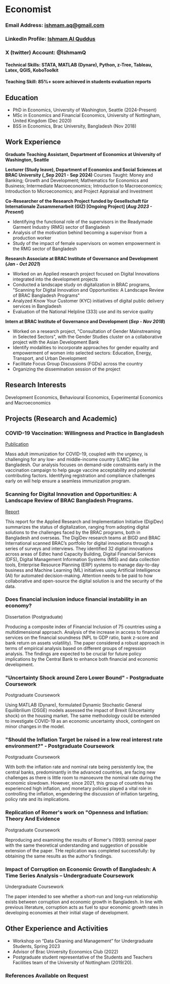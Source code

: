 # Economist
### Email Address: ishmam.aq@gmail.com 
### LinkedIn Profile: [Ishmam Al Quddus](https://linkedin.com/in/ishmamalquddus)
### X (twitter) Account: @IshmamQ
#### Technical Skills: STATA, MATLAB (Dynare), Python, z-Tree, Tableau, Latex, QGIS, KoboToolkit

#### Teaching Skill: 85%+ score achieved in students evaluation reports 

## Education
- PhD in Economics, University of Washington, Seattle (2024-Present)
- MSc in Economics and Financial Economics, University of Nottingham, United Kingdom (Dec 2020)								       		
- BSS in Economics, Brac University, Bangladesh (Nov 2018)	 			        		

## Work Experience

**Graduate Teaching Assistant, Department of Economics at University of Washington, Seattle**

**Lecturer (Study leave), Department of Economics and Social Sciences at BRAC University (_Sep 2021 - Sep 2024)**
Courses Taught: Money and Banking; Growth and Development; Mathematics for Economics and Business; Intermediate Macroeconomics; Introduction to Macroeconomics; Introduction to Microeconomics; and Project Appraisal and Investment

**Co-Researcher of the Research Project funded by Gesellschaft für Internationale Zusammenarbeit (GIZ) [Ongoing Project] (_Aug 2023 - Present_)**
- Identifying the functional role of the supervisors in the Readymade Garment Industry (RMG) sector of Bangladesh
- Analysis of the motivation behind becoming a supervisor from a production worker
- Study of the impact of female supervisors on women empowerment in the RMG sector of Bangladesh

**Research Associate at BRAC Institute of Governance and Development (_Jan - Oct 2021_)**
- Worked on an Applied research project focused on Digital Innovations integrated into the development projects
- Conducted a landscape study on digitalization in BRAC programs, "Scanning for Digital Innovation and Opportunities: A Landscape Review of BRAC Bangladesh Programs"
- Analyzed Know Your Customer (KYC) initiatives of digital public delivery services in Bangladesh
- Evaluation of the National Helpline (333) use and its service quality

**Intern at BRAC Institute of Governance and Development  (_Sep - Nov 2018_)**
- Worked on a research project, "Consultation of Gender Mainstreaming in Selected Sectors", with the Gender Studies cluster on a collaborative project with the Asian Development Bank
- Identify modalities to incorporate approaches for gender equality and empowerment of women into selected sectors: Education, Energy, Transport, and Urban Development
- Facilitate Focus Group Discussions (FGDs) across the country 
- Organizing the dissemination session of the project

## Research Interests

Development Economics, Behavioural Economics, Experimental Economics and Macroeconomics 

## Projects (Research and Academic)
### COVID-19 Vaccination: Willingness and Practice in Bangladesh  
[Publication](https://onlinelibrary.wiley.com/doi/abs/10.1111/dpr.12645 )

Mass adult immunization for COVID-19, coupled with the urgency, is challenging for any low- and middle-income country (LMIC) like Bangladesh. Our analysis focuses on demand-side constraints early in the vaccination campaign to help gauge vaccine acceptability and potential contributing factors. Identifying registration and compliance challenges early on will help ensure a seamless immunization program.

### Scanning for Digital Innovation and Opportunities: A Landscape Review of BRAC Bangladesh Programs.
[Report](https://bigd.bracu.ac.bd/publications/scanning-for-digital-innovation-and-opportunities-a-landscape-review-of-brac-bangladesh-programs/)

This report for the Applied Research and Implementation Initiative (DigiDev) summarizes the status of digitalization, ranging from adopting digital solutions to the challenges faced by the BRAC programs, both in Bangladesh and overseas. The DigiDev research teams at BIGD and BRAC International scanned BRAC’s portfolio for digital innovations through a series of surveys and interviews. They identified 32 digital innovations across areas of Edtec hand Capacity Building, Digital Financial Services (DFS), Digital Management Information Systems (MIS) and data collection tools, Enterprise Resource Planning (ERP) systems to manage day-to-day business and Machine Learning (ML) initiatives using Artificial Intelligence (AI) for automated decision-making. Attention needs to be paid to how collaborative and open-source the digital solution is and the security of the data.

### Does financial inclusion induce financial instability in an economy? 

Dissertation (Postgraduate)

Producing a composite index of Financial Inclusion of 75 countries using a multidimensional approach. Analysis of the increase in access to financial services on the financial soundness (NPL to GDP ratio, bank z-score and bank return on assets volatility). The paper considered a robust approach in terms of empirical analysis based on different groups of regression analysis. The findings are expected to be crucial for future policy implications by the Central Bank to enhance both financial and economic development. 


### "Uncertainty Shock around Zero Lower Bound" - Postgraduate Coursework 

Postgraduate Coursework

Using MATLAB (Dynare), formulated Dynamic Stochastic General Equilibrilium (DSGE) models assessed the impact of Brexit (Uncertainty shock) on the housing market. The same methodology could be extended to investigate COVID-19 as an economic uncertainty shock, contingent on minor changes in the model.

### "Should the Inflation Target be raised in a low real interest rate environment?"  - Postgraduate Coursework 

Postgraduate Coursework

With both the inflation rate and nominal rate being persistently low, the central banks, predominantly in the advanced countries, are facing new challenges as there is little room to manoeuvre the nominal rate during the economic slowdown. However, since 2021, this group of countries has experienced high inflation, and monetary policies played a vital role in controlling the inflation, engendering the discussion of inflation targeting, policy rate and its implications. 

### Replication of Romer's work on "Openness and Inflation: Theory And Evidence

Postgraduate Coursework

Reproducing and examining the results of Romer's (1993) seminal paper with the same theoretical understanding and suggestion of possible extension of the paper. THe replication was completed successfully: by obtaining the same results as the author's findings. 


### Impact of Corruption on Economic Growth of Bangladesh: A Time Series Analysis – Undergraduate Coursework 

Undergraduate Coursework

The paper intended to see whether a short-run and long-run relationship exists between corruption and economic growth in Bangladesh. In line with previous literature, corruption acts as fuel to spur economic growth rates in developing economies at their initial stage of development. 


## Other Experience and Activities
- Workshop on “Data Cleaning and Management” for Undergraduate Students, Spring 2023
- Advisor of Brac University Economics Club (2022)
- Postgraduate student representative of the Students and Teachers Facilities team of the University of Nottingham (2019/20). 

### References Available on Request 



